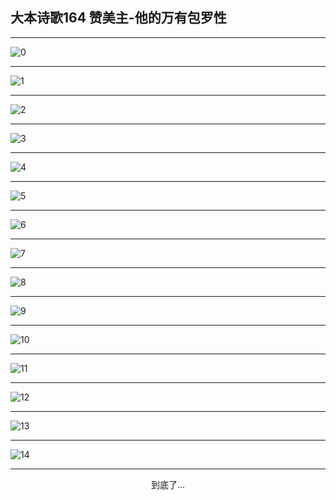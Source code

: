 
## 大本诗歌164 赞美主-他的万有包罗性
        
<div id="aplayer0"></div>

<div id="aplayer1"></div>

<div id="aplayer2"></div>

---

<img alt="0" data-original="/data/d0158/0">

---

<img alt="1" data-original="/data/d0158/1">

---

<img alt="2" data-original="/data/d0158/2">

---

<img alt="3" data-original="/data/d0158/3">

---

<img alt="4" data-original="/data/d0158/4">

---

<img alt="5" data-original="/data/d0158/5">

---

<img alt="6" data-original="/data/d0158/6">

---

<img alt="7" data-original="/data/d0158/7">

---

<img alt="8" data-original="/data/d0158/8">

---

<img alt="9" data-original="/data/d0158/9">

---

<img alt="10" data-original="/data/d0158/10">

---

<img alt="11" data-original="/data/d0158/11">

---

<img alt="12" data-original="/data/d0158/12">

---

<img alt="13" data-original="/data/d0158/13">

---

<img alt="14" data-original="/data/d0158/14">

---

<p style="text-align: center">到底了...</p>

<script src="/js/dist-view.js"></script>

<script>
MAIN.id = 'd0158';
        
const ap0 = new APlayer({
    container: document.getElementById('aplayer0'),
    volume: 1,
    loop: 'none',
    preload: 'none',
    audio: [{
        name: 'D164.mp3',
        artist: '大本诗歌',
        url: 'https://res.wx.qq.com/voice/getvoice?mediaid=MzI0NTk3MDM5M18yMjQ3NTIwNDQ4',
        cover: '/favicon'
    }]
});
const ap1 = new APlayer({
    container: document.getElementById('aplayer1'),
    volume: 1,
    loop: 'none',
    preload: 'none',
    audio: [{
        name: 'D164第一节领唱.mp3',
        artist: '大本诗歌',
        url: 'https://res.wx.qq.com/voice/getvoice?mediaid=MzI0NTk3MDM5M18yMjQ3NTIwNDQ5',
        cover: '/favicon'
    }]
});
const ap2 = new APlayer({
    container: document.getElementById('aplayer2'),
    volume: 1,
    loop: 'none',
    preload: 'none',
    audio: [{
        name: 'D164教唱版.mp3',
        artist: '大本诗歌',
        url: 'https://res.wx.qq.com/voice/getvoice?mediaid=MzI0NTk3MDM5M18yMjQ3NTIwNDUw',
        cover: '/favicon'
    }]
});
</script>
